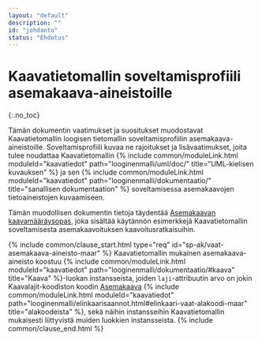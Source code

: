 ```yaml
---
layout: "default"
description: ""
id: "johdanto"
status: "Ehdotus"
---
```

# Kaavatietomallin soveltamisprofiili asemakaava-aineistoille
{:.no_toc}

Tämän dokumentin vaatimukset ja suositukset muodostavat Kaavatietomallin loogisen tietomallin soveltamisprofiilin asemakaava-aineistoille. Soveltamisprofiili kuvaa ne rajoitukset ja lisävaatimukset, joita tulee noudattaa Kaavatietomallin {% include common/moduleLink.html moduleId="kaavatiedot" path="looginenmalli/uml/doc/" title="UML-kielisen kuvauksen" %} ja sen {% include common/moduleLink.html moduleId="kaavatiedot" path="looginenmalli/dokumentaatio/" title="sanallisen dokumentaation" %} soveltamisessa asemakaavojen tietoaineistojen kuvaamiseen.

Tämän muodollisen dokumentin tietoja täydentää [Asemakaavan kaavamääräysopas](https://sykefi.github.io/kaavamaaraysoppaat/asemakaava/), joka sisältää käytännön esimerkkejä Kaavatietomallin soveltamisesta asemakaavoituksen kaavoitusratkaisuihin.

{% include common/clause_start.html type="req" id="sp-ak/vaat-asemakaava-aineisto-maar" %}
Kaavatietomallin mukainen asemakaava-aineisto koostuu {% include common/moduleLink.html moduleId="kaavatiedot" path="looginenmalli/dokumentaatio/#kaava" title="Kaava" %}-luokan instansseista, joiden ```laji```-attribuutin arvo on jokin Kaavalajit-koodiston koodin [Asemakaava](http://uri.suomi.fi/codelist/rytj/RY_Kaavalaji/code/3) {% include common/moduleLink.html moduleId="kaavatiedot" path="looginenmalli/elinkaarisaannot.html#elinkaari-vaat-alakoodi-maar" title="alakoodeista" %}, sekä näihin instansseihin Kaavatietomallin mukaisesti liittyvistä muiden luokkien instansseista.
{% include common/clause_end.html %}